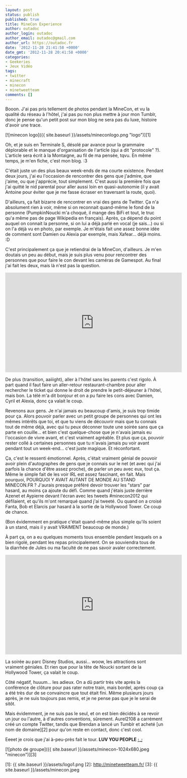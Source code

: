 ```yaml
---
layout: post
status: publish
published: true
title: MineCon Experience
author: outadoc
author_login: outadoc
author_email: outadoc@gmail.com
author_url: https://outadoc.fr
date: '2012-11-28 21:41:58 +0000'
date_gmt: '2012-11-28 20:41:58 +0000'
categories:
- Geekeries
- Jeux Vidéo
tags:
- twitter
- minecraft
- minecon
- minetweetteam
comments: []
---
```

Booon. J'ai pas pris tellement de photos pendant la MineCon, et vu la qualité du réseau à l'hôtel, j'ai pas pu non plus mettre à jour mon Tumblr, donc je pense qu'un petit post sur mon blog ne sera pas du luxe, histoire d'avoir une trace.

[![minecon logo]({{ site.baseurl }}/assets/mineconlogo.png "logo")][1]

Oh, et je suis en Terminale S, désolé par avance pour la grammaire déplorable et le manque d'organisation de l'article (qui a dit "protocole" ?). L'article sera écrit à la Montaigne, au fil de ma pensée, tqvu. En même temps, je m'en fiche, c'est mon blog. :3

C'était juste un des plus beaux week-ends de ma courte existence. Pendant deux jours, j'ai eu l'occasion de rencontrer des gens que j'admire, que j'aime, ou que j'apprécie, tout simplement. C'est aussi la première fois que j'ai quitté le nid parental pour aller aussi loin en quasi-autonomie (il y avait Antoine pour éviter que je me fasse écraser en traversant la route, quoi).

D'ailleurs, ça fait bizarre de rencontrer en vrai des gens de Twitter. Ça n'a absolument rien à voir, même si on reconnait quand-même le fond de la personne (PumpkinNoucki m'a choqué, il mange des BiFi et tout, le truc qu'a même pas de page Wikipedia en français). Après, ça dépend du point auquel on connait la personne, si on lui a déjà parlé en vocal (je sais...) ou si on l'a déjà vu en photo, par exemple. Je m'étais fait une assez bonne idée de comment sont Damien ou Alexia par exemple, mais Xafear... déjà moins. :D

C'est principalement ça que je retiendrai de la MineCon, d'ailleurs. Je m'en doutais un peu au début, mais je suis plus venu pour rencontrer des personnes que pour faire le con devant les caméras de Gamespot. Au final j'ai fait les deux, mais là n'est pas la question.

<iframe src="http://www.youtube.com/embed/wG7yUhwX_2Q" frameborder="0" width="560" height="315"></iframe>

De plus (transition, aaiiight), aller à l'hôtel sans les parents c'est rigolo. À part quand il faut faire un aller-retour restaurant-chambre pour aller rechercher le ticket qui donne le droit de prendre le petit-déjeuner à l'hôtel, mais bon. La télé m'a dit bonjour et on a pu faire les cons avec Damien, Cyril et Alexia, donc ça valait le coup.

Revenons aux gens. Je n'ai jamais eu beaucoup d'amis, je suis trop timide pour ça. Alors pouvoir parler avec un petit groupe de personnes qui ont les mêmes intérêts que toi, et que tu viens de découvrir mais que tu connais tout de même déjà, avec qui tu peux déconner toute une soirée sans que ça parte en couille... et bien c'est quelque-chose que je n'avais jamais eu l'occasion de vivre avant, et c'est vraiment agréable. Et plus que ça, pouvoir rester collé à certaines personnes que tu n'avais jamais pu voir avant pendant tout un week-end... c'est juste magique. Et réconfortant.

Ça, c'est le ressenti émotionnel. Après, c'était vraiment génial de pouvoir avoir plein d'autographes de gens que je connais sur le net (et avec qui j'ai parfois la chance d'être assez proche), de parler un peu avec eux, tout ça. Même le simple fait de les voir IRL est assez fascinant, en fait. Mais pourquoi, POURQUOI Y AVAIT AUTANT DE MONDE AU STAND MINECON.FR ? J'aurais presque préféré devoir trouver les "stars" par hasard, au moins ça ajoute du défi. Comme quand j'étais juste derrière Azenet et Aypierre devant l'écran avec les tweets #minecon2012 qui défilaient, et qu'ils m'ont remarqué quand j'ai tweeté. Ou quand on a croisé Fanta, Bob et Elarcis par hasard à la sortie de la Hollywood Tower. Ce coup de chance.

(Bon évidemment en pratique c'était quand-même plus simple qu'ils soient à un stand, mais il y avait VRAIMENT beaucoup de monde.)

À part ça, on a eu quelques moments tous ensemble pendant lesquels on a bien rigolé, pendant les repas principalement. On se souviendra tous de la diarrhée de Jules ou ma faculté de ne pas savoir avaler correctement.

<iframe src="http://www.youtube.com/embed/0YCYAR-EqEQ" frameborder="0" width="560" height="315"></iframe>

La soirée au parc Disney Studios, aussi... woow, les attractions sont vraiment géniales. Et rien que pour la tête de Noucki sortant de la Hollywood Tower, ça valait le coup.

Côté négatif, huuum... les adieux. On a dû partir très vite après la conférence de clôture pour pas rater notre train, mais bordel, après coup ça a été très dur de se convaincre que tout était fini. Même plusieurs jours après, je ne suis toujours pas remis, et je ne pense pas que je le serai de sitôt.

Mais évidemment, je ne suis pas le seul, et on est bien décidés à se revoir un jour ou l'autre, à d'autres conventions, sûrement. Aurel2108 a carrément créé un compte Twitter, tandis que Brendan a lancé un Tumblr et acheté [un nom de domaine][2] pour qu'on reste en contact, donc c'est cool.

Eeeet je crois que j'ai à-peu-près fait le tour. **LUV YOU PEOPLE ;\_;**

[![photo de groupe]({{ site.baseurl }}/assets/minecon-1024x680.jpeg "minecon")][3]

[1]: {{ site.baseurl }}/assets/logo1.png
[2]: http://minetweetteam.fr/
[3]: {{ site.baseurl }}/assets/minecon.jpeg
